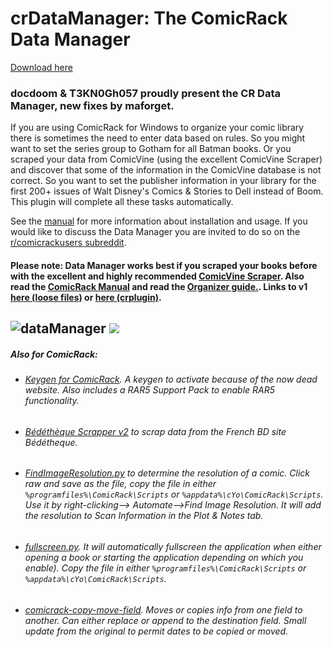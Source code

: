 # crDataManager: The ComicRack Data Manager
[Download here](https://github.com/maforget/CRDataManager/releases/download/2.06.03.800/DataManager_2.06.03.r800.crplugin)  

### docdoom & T3KN0Gh057 proudly present the CR Data Manager, new fixes by maforget.

If you are using ComicRack for Windows to organize your comic library there is sometimes the need to enter data based on rules. So you might want to set the series group to Gotham for all Batman books. Or you scraped your data from ComicVine (using the excellent ComicVine Scraper) and discover that some of the information in the ComicVine database is not correct. So you want to set the publisher information in your library for the first 200+ issues of Walt Disney's Comics & Stories to Dell instead of Boom. This plugin will complete all these tasks automatically.

See the [manual](https://storage.googleapis.com/google-code-archive-downloads/v2/code.google.com/cr-data-manager/Manual_4.0.pdf) for more information about installation and usage. If you would like to discuss the Data Manager you are invited to do so on the [r/comicrackusers subreddit](https://www.reddit.com/r/comicrackusers/).
#### Please note: Data Manager works best if you scraped your books before with the excellent and highly recommended [ComicVine Scraper](https://github.com/cbanack/comic-vine-scraper). Also read the [ComicRack Manual](https://sites.google.com/site/comicrackmanual/home) and read the [Organizer guide.](https://drive.google.com/file/d/1bBpXpYx4qN7ZAfz6RSsQJv0ouo8j9Al4/view). Links to v1 [here (loose files)](https://github.com/rainerc/cr-data-manager) or [here (crplugin)](https://mega.nz/file/fY9QiDrC#9VoSlNIzDzkYpkO6PX83fYhmR9T6CLwPUzVysVSm2uQ).

![dataManager](https://user-images.githubusercontent.com/11904426/147198942-8defa164-4af1-4c08-8085-700070a30d46.png)
![](https://user-images.githubusercontent.com/11904426/170649136-e135e50a-be88-4f28-9377-e06fa2e696e5.png)
----

##### Also for ComicRack:

- ###### [Keygen for ComicRack](https://github.com/maforget/ComicRackKeygen). A keygen to activate because of the now dead website. Also includes a RAR5 Support Pack to enable RAR5 functionality.
- ###### [Bédéthèque Scrapper v2](https://github.com/maforget/Bedetheque-Scrapper-2) to scrap data from the French BD site Bédétheque.
- ###### [FindImageResolution.py](https://gist.github.com/maforget/63558612d19410c9807d6e87a494cf4a) to determine the resolution of a comic. Click raw and save as the file, copy the file in either `%programfiles%\ComicRack\Scripts` or `%appdata%\cYo\ComicRack\Scripts`. Use it by right-clicking--> Automate-->Find Image Resolution. It will add the resolution to Scan Information in the Plot & Notes tab.
- ###### [fullscreen.py](https://gist.githubusercontent.com/maforget/186a99205140acd3f7d3328ad1466e62/raw/8c7c0ecab28fb9a6037adbe19ff553e3597cccd6/fullscreen.py). It will automatically fullscreen the application when either opening a book or starting the application depending on which you enable). Copy the file in either `%programfiles%\ComicRack\Scripts` or `%appdata%\cYo\ComicRack\Scripts`.
- ###### [comicrack-copy-move-field](https://github.com/maforget/comicrack-copy-move-field). Moves or copies info from one field to another. Can either replace or append to the destination field. Small update from the original to permit dates to be copied or moved.
